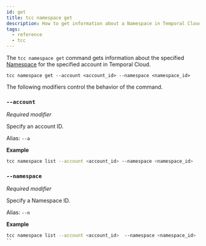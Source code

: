 ```yaml
---
id: get
title: tcc namespace get
description: How to get information about a Namespace in Temporal Cloud using tcc.
tags:
  - reference
  - tcc
---
```


The `tcc namespace get` command gets information about the specified [Namespace](/docs/concepts/what-is-a-namespace) for the specified account in Temporal Cloud.

`tcc namespace get --account <account_id> --namespace <namespace_id>`

The following modifiers control the behavior of the command.

### `--account`

_Required modifier_

Specify an account ID.

Alias: `--a`

**Example**

```bash
tcc namespace list --account <account_id> --namespace <namespace_id>
```

### `--namespace`

_Required modifier_

Specify a Namespace ID.

Alias: `--n`

**Example**

```bash
tcc namespace list --account <account_id>  --namespace <namespace_id>
``
```
